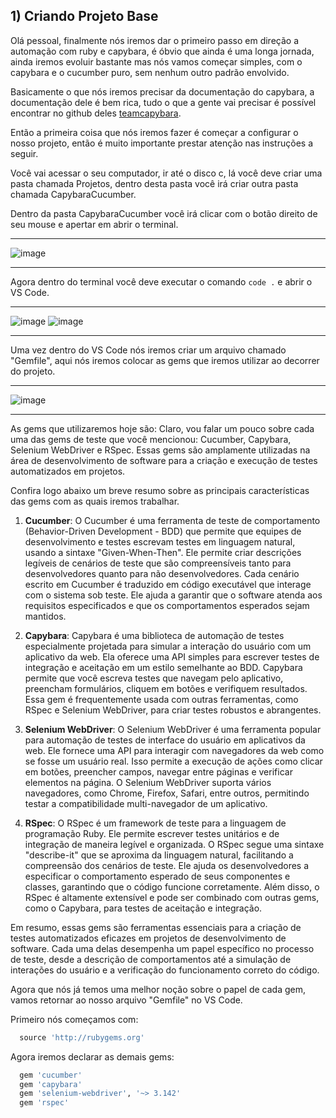 ## 1) Criando Projeto Base

Olá pessoal, finalmente nós iremos dar o primeiro passo em direção a automação com ruby e capybara, é óbvio que ainda é uma longa jornada, ainda iremos evoluir bastante mas nós vamos começar simples, com o capybara e o cucumber puro, sem nenhum outro padrão envolvido.

Basicamente o que nós iremos precisar da documentação do capybara, a documentação dele é bem rica, tudo o que a gente vai precisar é possível encontrar no github deles [teamcapybara](https://github.com/teamcapybara/capybara).

Então a primeira coisa que nós iremos fazer é começar a configurar o nosso projeto, então é muito importante prestar atenção nas instruções a seguir.

Você vai acessar o seu computador, ir até o disco c, lá você deve criar uma pasta chamada Projetos, dentro desta pasta você irá criar outra pasta chamada CapybaraCucumber.

Dentro da pasta CapybaraCucumber você irá clicar com o botão direito de seu mouse e apertar em abrir o terminal.
___
![image](https://github.com/Gabriel-Simas/PB_Sprint-5_-Gabriel_Roberto-_Compass/assets/128181261/26b7651f-a042-4f60-9baa-961962b738fb)
___

Agora dentro do terminal você deve executar o comando `code .` e abrir o VS Code.
___
![image](https://github.com/Gabriel-Simas/PB_Sprint-5_-Gabriel_Roberto-_Compass/assets/128181261/5f269ecf-32ec-4a31-8f98-4de772195135)
![image](https://github.com/Gabriel-Simas/PB_Sprint-5_-Gabriel_Roberto-_Compass/assets/128181261/a50c5374-f7ed-424a-93a7-0cd9738d3092)
___

Uma vez dentro do VS Code nós iremos criar um arquivo chamado "Gemfile", aqui nós iremos colocar as gems que iremos utilizar ao decorrer do projeto.
___
![image](https://github.com/Gabriel-Simas/PB_Sprint-5_-Gabriel_Roberto-_Compass/assets/128181261/34980d03-bbbf-426b-9edc-d58938ffc64c)
___

As gems que utilizaremos hoje são: Claro, vou falar um pouco sobre cada uma das gems de teste que você mencionou: Cucumber, Capybara, Selenium WebDriver e RSpec. Essas gems são amplamente utilizadas na área de desenvolvimento de software para a criação e execução de testes automatizados em projetos.

Confira logo abaixo um breve resumo sobre as principais características das gems com as quais iremos trabalhar.

1. **Cucumber**:
O Cucumber é uma ferramenta de teste de comportamento (Behavior-Driven Development - BDD) que permite que equipes de desenvolvimento e testes escrevam testes em linguagem natural, usando a sintaxe "Given-When-Then". Ele permite criar descrições legíveis de cenários de teste que são compreensíveis tanto para desenvolvedores quanto para não desenvolvedores. Cada cenário escrito em Cucumber é traduzido em código executável que interage com o sistema sob teste. Ele ajuda a garantir que o software atenda aos requisitos especificados e que os comportamentos esperados sejam mantidos.

2. **Capybara**:
Capybara é uma biblioteca de automação de testes especialmente projetada para simular a interação do usuário com um aplicativo da web. Ela oferece uma API simples para escrever testes de integração e aceitação em um estilo semelhante ao BDD. Capybara permite que você escreva testes que navegam pelo aplicativo, preencham formulários, cliquem em botões e verifiquem resultados. Essa gem é frequentemente usada com outras ferramentas, como RSpec e Selenium WebDriver, para criar testes robustos e abrangentes.

3. **Selenium WebDriver**:
O Selenium WebDriver é uma ferramenta popular para automação de testes de interface do usuário em aplicativos da web. Ele fornece uma API para interagir com navegadores da web como se fosse um usuário real. Isso permite a execução de ações como clicar em botões, preencher campos, navegar entre páginas e verificar elementos na página. O Selenium WebDriver suporta vários navegadores, como Chrome, Firefox, Safari, entre outros, permitindo testar a compatibilidade multi-navegador de um aplicativo.

4. **RSpec**:
O RSpec é um framework de teste para a linguagem de programação Ruby. Ele permite escrever testes unitários e de integração de maneira legível e organizada. O RSpec segue uma sintaxe "describe-it" que se aproxima da linguagem natural, facilitando a compreensão dos cenários de teste. Ele ajuda os desenvolvedores a especificar o comportamento esperado de seus componentes e classes, garantindo que o código funcione corretamente. Além disso, o RSpec é altamente extensível e pode ser combinado com outras gems, como o Capybara, para testes de aceitação e integração.

Em resumo, essas gems são ferramentas essenciais para a criação de testes automatizados eficazes em projetos de desenvolvimento de software. Cada uma delas desempenha um papel específico no processo de teste, desde a descrição de comportamentos até a simulação de interações do usuário e a verificação do funcionamento correto do código.

Agora que nós já temos uma melhor noção sobre o papel de cada gem, vamos retornar ao nosso arquivo "Gemfile" no VS Code.

Primeiro nós começamos com:

```ruby
  source 'http://rubygems.org'
```

Agora iremos declarar as demais gems:

```ruby
  gem 'cucumber'
  gem 'capybara'
  gem 'selenium-webdriver', '~> 3.142'
  gem 'rspec'
```
